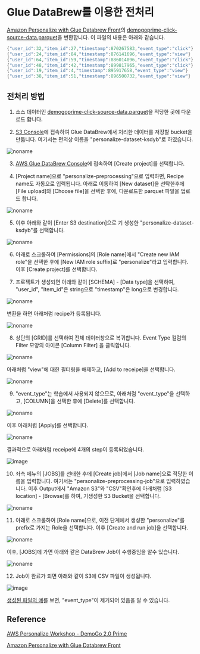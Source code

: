 # Glue DataBrew를 이용한 전처리 

[Amazon Personalize with Glue Databrew Front](https://github.com/aws-samples/amazon-personalize-with-glue-databrew-front)의 [demogoprime-click-source-data.parquet](https://github.com/kyopark2014/aws-personalize/blob/main/workshop/src/demogoprime-click-source-data.parquet)을 변환합니다. 이 파일의 내용은 아래와 같습니다.

```java
{"user_id":32,"item_id":27,"timestamp":870267583,"event_type":"click"}
{"user_id":24,"item_id":84,"timestamp":876141696,"event_type":"view"}
{"user_id":64,"item_id":59,"timestamp":886014096,"event_type":"click"}
{"user_id":48,"item_id":42,"timestamp":899817965,"event_type":"click"}
{"user_id":19,"item_id":4,"timestamp":895917658,"event_type":"view"}
{"user_id":38,"item_id":51,"timestamp":896500732,"event_type":"view"}
```

## 전처리 방법 

1) 소스 데이터인 [demogoprime-click-source-data.parquet](https://github.com/kyopark2014/aws-personalize/blob/main/workshop/src/demogoprime-click-source-data.parquet)을 적당한 곳에 다운로드 합니다.

2) [S3 Console](https://s3.console.aws.amazon.com/s3/buckets?region=ap-northeast-2)에 접속하여 Glue DataBrew에서 처리한 데이터를 저장할 bucket을 만듧니다. 여기서는 편의상 이름을 "personalize-dataset-ksdyb"로 하였습니다.

![noname](https://user-images.githubusercontent.com/52392004/191634610-173cb149-f1dd-4d60-8006-c4128ca41de0.png)


3) [AWS Glue DataBrew Console](https://ap-northeast-2.console.aws.amazon.com/databrew/home?region=ap-northeast-2#landing)에 접속하여 [Create project]를 선택합니다. 

4) [Project name]으로 "personalize-preprocessing"으로 입력하면, Recipe name도 자동으로 입력됩니다. 아래로 이동하여 [New dataset]을 선탁한후에 [File upload]와 [Choose file]을 선택한 후에, 다운로드한 parquet 파일을 업로드 합니다. 

![noname](https://user-images.githubusercontent.com/52392004/191629327-c0741d0a-6788-48f2-89a4-26b9ccc5400a.png)

5) 이후 아래와 같이 [Enter S3 destination]으로 기 생성한 "personalize-dataset-ksdyb"를 선택합니다. 

![noname](https://user-images.githubusercontent.com/52392004/191634837-b3e2560c-27bd-41b1-bb98-8688f86bb0dc.png)


6) 아래로 스크롤하여 [Permissions]의 [Role name]에서 "Create new IAM role"을 선택한 후에 [New IAM role suffix]로 "personalize"라고 입력합니다. 이후 [Create project]를 선택합니다. 


7) 프로젝트가 생성되면 아래와 같이 [SCHEMA] - [Data type]을 선택하여, "user_id", "Item_id"은 string으로 "timestamp"은 long으로 변경합니다. 

![noname](https://user-images.githubusercontent.com/52392004/191635541-99f15b57-8ba2-467f-9550-e0b3ebc932aa.png)

변환을 하면 아래처럼 recipe가 등록됩니다. 

![noname](https://user-images.githubusercontent.com/52392004/191635849-aa4de627-836f-4896-a96d-51dd9ec47897.png)

8) 상단의 [GRID]를 선택하여 전체 데이터창으로 복귀합니다. Event Type 컬럼의 Filter 모양의 아이콘 [Column Filter] 을 클릭합니다.

![noname](https://user-images.githubusercontent.com/52392004/191636412-abd7fe72-348f-4f6f-8577-9e61b36f88ce.png)

아래처럼 "view"에 대한 필터링을 해제하고, [Add to receipe]을 선택합니다. 

![noname](https://user-images.githubusercontent.com/52392004/191636766-9da62c02-c756-4136-97fc-c2b7592a089b.png)

9) "event_type"는 학습에서 사용되지 않으므로, 아래처럼 "event_type"을 선택하고, [COLUMN]을 선택한 후에 [Delete]를 선택합니다. 

![noname](https://user-images.githubusercontent.com/52392004/191637389-52753ea2-5500-4998-9a0e-c67afe1eceb9.png)

이후 아래처럼 [Apply]를 선택합니다. 

![noname](https://user-images.githubusercontent.com/52392004/191637169-9d20fe57-1f93-4031-8bf0-10192ccc9c4a.png)

결과적으로 아래처럼 receipe에 4개의 step이 등록되었습니다.

![image](https://user-images.githubusercontent.com/52392004/191637484-49f9785e-4a36-41ec-aac2-b480e885f451.png)

10) 좌측 메뉴의 [JOBS]를 선태한 후에 [Create job]에서 [Job name]으로 적당한 이름을 입력합니다. 여기서는 "personalize-preprocessing-job"으로 입력하였습니다. 이후 Output에서 "Amazon S3"와 "CSV"확인후에 아래처럼 [S3 location] - [Browse]를 하여, 기생성한 S3 Bucket을 선택합니다. 

![noname](https://user-images.githubusercontent.com/52392004/191639332-e1355f79-8cc0-48c8-899d-bad3228ce026.png)

11) 아래로 스크롤하여 [Role name]으로, 이전 단계에서 생성한 "personalize"를 prefix로 가지는 Role을 선택합니다. 이후 [Create and run job]을 선택합니다. 

![noname](https://user-images.githubusercontent.com/52392004/191639600-4ee46c2e-8660-4d72-a7ef-b6a763a484ee.png)

이후, [JOBS]에 가면 아래와 같은 DataBrew Job이 수행중임을 알수 있습니다. 

![noname](https://user-images.githubusercontent.com/52392004/191639866-2b30ccd2-a473-4409-bace-a1d0fa3b38c1.png)


12) Job이 완료가 되면 아래와 같이 S3에 CSV 파일이 생성됩니다. 


![image](https://user-images.githubusercontent.com/52392004/191640032-d7d761b7-c13b-4281-8361-4f4b2ac2bfcd.png)


[생성된 파일의 예](https://github.com/kyopark2014/aws-personalize/blob/main/workshop/src/personalize-preprocessing-job_22Sep2022_1663810890438_part00000.csv)를 보면, "event_type"이 제거되어 있음을 알 수 있습니다. 

## Reference

[AWS Personalize Workshop - DemoGo 2.0 Prime](https://catalog.us-east-1.prod.workshops.aws/workshops/ed82a5d4-6630-41f0-a6a1-9345898fa6ec/ko-KR)

[Amazon Personalize with Glue Databrew Front](https://github.com/aws-samples/amazon-personalize-with-glue-databrew-front)
